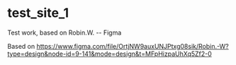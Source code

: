 # test_site_1
Test work, based on Robin.W. -- Figma

Based on https://www.figma.com/file/OrtjNW9auxUNJPtxg08sik/Robin.-W?type=design&node-id=9-141&mode=design&t=MFpHizpaUhXq5Zf2-0
